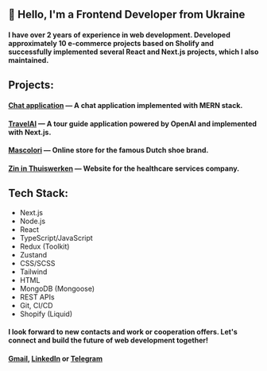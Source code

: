 ## 👋 Hello, I'm a Frontend Developer from Ukraine

#### I have over 2 years of experience in web development. Developed approximately 10 e-commerce projects based on Sholify and successfully implemented several React and Next.js projects, which I also maintained.  

## Projects:

#### [Chat application](https://chat-app-rkpv.onrender.com/) — A chat application implemented with MERN stack.

#### [TravelAI](https://travel-ai-sage.vercel.app/) — A tour guide application powered by OpenAI and implemented with Next.js.

#### [Mascolori](https://mascolori.eu/) — Online store for the famous Dutch shoe brand.

#### [Zin in Thuiswerken](https://www.zininthuiswerken.nl/) — Website for the healthcare services company.

## Tech Stack:

 - Next.js
 - Node.js
 - React
 - TypeScript/JavaScript
 - Redux (Toolkit)
 - Zustand
 - CSS/SCSS
 - Tailwind
 - HTML
 - MongoDB (Mongoose)
 - REST APIs
 - Git, CI/CD
 - Shopify (Liquid)

#### I look forward to new contacts and work or cooperation offers. Let's connect and build the future of web development together!

#### [Gmail](mailto:dmytro.nazarukk@gmail.com), [LinkedIn](https://www.linkedin.com/in/kurazan/) or [Telegram](https://t.me/kurazan)
